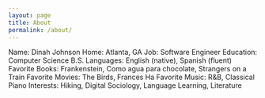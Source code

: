 ```yaml
---
layout: page
title: About
permalink: /about/
---
```



Name: Dinah Johnson
Home: Atlanta, GA
Job: Software Engineer
Education: Computer Science B.S.
Languages: English (native), Spanish (fluent)
Favorite Books: Frankenstein, Como agua para chocolate, Strangers on a Train
Favorite Movies: The Birds, Frances Ha
Favorite Music: R&B, Classical Piano
Interests: Hiking, Digital Sociology, Language Learning, Literature